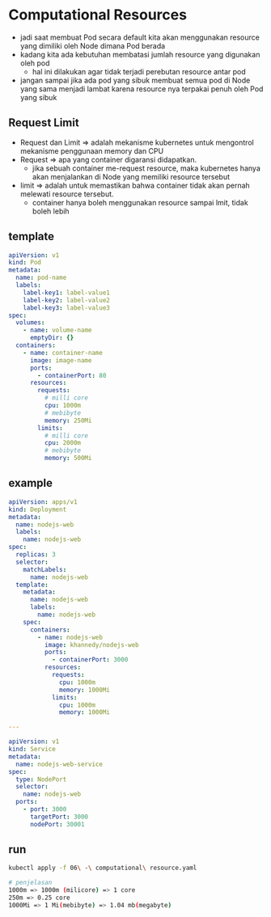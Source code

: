 # Computational Resources
- jadi saat membuat Pod secara default kita akan menggunakan resource yang dimiliki oleh Node dimana Pod berada
- kadang kita ada kebutuhan membatasi jumlah resource yang digunakan oleh pod 
  - hal ini dilakukan agar tidak terjadi perebutan resource antar pod
- jangan sampai jika ada pod yang sibuk membuat semua pod di Node yang sama menjadi lambat karena resource nya terpakai penuh oleh Pod yang sibuk

## Request Limit
- Request dan Limit => adalah mekanisme kubernetes untuk mengontrol mekanisme penggunaan memory dan CPU
- Request => apa yang container digaransi didapatkan.
  - jika sebuah container me-request resource, maka kubernetes hanya akan menjalankan di Node yang memiliki resource tersebut
- limit => adalah untuk memastikan bahwa container tidak akan pernah melewati resource tersebut.
  - container hanya boleh menggunakan resource sampai lmit, tidak boleh lebih

## template
```yaml
apiVersion: v1
kind: Pod
metadata:
  name: pod-name
  labels:
    label-key1: label-value1
    label-key2: label-value2
    label-key3: label-value3
spec:
  volumes:
    - name: volume-name
      emptyDir: {}
  containers:
    - name: container-name
      image: image-name
      ports:
        - containerPort: 80
      resources:
        requests:
          # milli core
          cpu: 1000m
          # mebibyte
          memory: 250Mi
        limits:
          # milli core
          cpu: 2000m
          # mebibyte
          memory: 500Mi
```

## example
```yaml
apiVersion: apps/v1
kind: Deployment
metadata:
  name: nodejs-web
  labels:
    name: nodejs-web
spec:
  replicas: 3
  selector:
    matchLabels:
      name: nodejs-web
  template:
    metadata:
      name: nodejs-web
      labels:
        name: nodejs-web
    spec:
      containers:
        - name: nodejs-web
          image: khannedy/nodejs-web
          ports:
            - containerPort: 3000
          resources:
            requests:
              cpu: 1000m
              memory: 1000Mi
            limits:
              cpu: 1000m
              memory: 1000Mi

---

apiVersion: v1
kind: Service
metadata:
  name: nodejs-web-service
spec:
  type: NodePort
  selector:
    name: nodejs-web
  ports:
    - port: 3000
      targetPort: 3000
      nodePort: 30001
```

## run
```bash
kubectl apply -f 06\ -\ computational\ resource.yaml

# penjelasan
1000m => 1000m (milicore) => 1 core
250m => 0.25 core
1000Mi => 1 Mi(mebibyte) => 1.04 mb(megabyte)
```